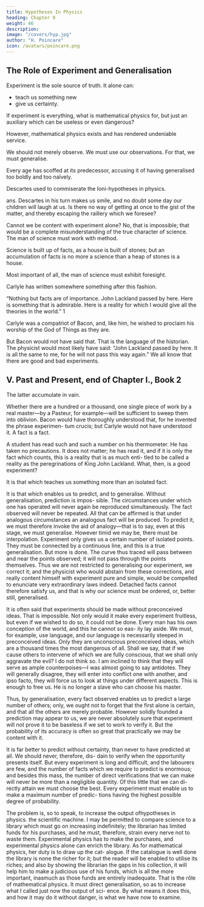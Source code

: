 ```yaml
---
title: Hypotheses In Physics
heading: Chapter 9
weight: 46
description:  
image: "/covers/hyp.jpg"
author: "H. Poincare"
icon: /avatars/poincare.png
---
```



<!-- PART IV. NATURE. -->


## The Role of Experiment and Generalisation

Experiment is the sole source of truth. It alone can:
- teach us something new
- give us certainty. 

If experiment is everything, what is mathematical physics for, but just an auxiliary which can be useless or even dangerous? 

<!-- What can experimental physics do with
such an auxiliary—an auxiliary, moreover, which seems
useless, and even may be dangerous? -->

However, mathematical physics exists and has rendered undeniable service.

We should not merely observe. We must use our observations. For that, we must generalise. 

<!-- This is what has always been done, only as
the recollection of past errors has made man more and
more circumspect, he has observed more and more and
generalised less and less.  -->

Every age has scoffed at its predecessor, accusing it of having generalised too boldly and too naïvely. 

Descartes used to commiserate the Ioni-hypotheses in physics.

ans. Descartes in his turn makes us smile, and no doubt
some day our children will laugh at us. Is there no way
of getting at once to the gist of the matter, and thereby
escaping the raillery which we foresee? 

Cannot we be content with experiment alone? No, that is impossible;
that would be a complete misunderstanding of the true
character of science. The man of science must work with
method. 

Science is built up of facts, as a house is built of
stones; but an accumulation of facts is no more a science
than a heap of stones is a house. 

Most important of all, the man of science must exhibit foresight. 

Carlyle has written somewhere something after this fashion. 

“Nothing but facts are of importance. John Lackland passed
by here. Here is something that is admirable. Here is
a reality for which I would give all the theories in the
world.” 1 

Carlyle was a compatriot of Bacon, and, like him, he wished to proclaim his worship of the God of Things as they are.

But Bacon would not have said that. That is the language of the historian. The physicist would most likely
have said: “John Lackland passed by here. It is all the same to me, for he will not pass this way again.”
We all know that there are good and bad experiments.

## V. Past and Present, end of Chapter I., Book 2

The latter accumulate in vain. 

Whether there are a hundred or a thousand, one single piece of work by a real
master—by a Pasteur, for example—will be sufficient to
sweep them into oblivion. Bacon would have thoroughly
understood that, for he invented the phrase experimen-
tum crucis; but Carlyle would not have understood it. A
fact is a fact. 

A student has read such and such a number on his thermometer. He has taken no precautions.
It does not matter; he has read it, and if it is only the
fact which counts, this is a reality that is as much enti-
tled to be called a reality as the peregrinations of King
John Lackland. What, then, is a good experiment? 

It is that which teaches us something more than an isolated fact. 

It is that which enables us to predict, and to
generalise. Without generalisation, prediction is impos-
sible. The circumstances under which one has operated
will never again be reproduced simultaneously. The fact
observed will never be repeated. All that can be affirmed
is that under analogous circumstances an analogous fact
will be produced. To predict it, we must therefore invoke
the aid of analogy—that is to say, even at this stage, we
must generalise. However timid we may be, there must be
interpolation. Experiment only gives us a certain number
of isolated points. They must be connected by a continuous line, and this is a true generalisation. But more is
done. The curve thus traced will pass between and near
the points observed; it will not pass through the points
themselves. Thus we are not restricted to generalising our
experiment, we correct it; and the physicist who would
abstain from these corrections, and really content himself
with experiment pure and simple, would be compelled to enunciate very extraordinary laws indeed. Detached facts
cannot therefore satisfy us, and that is why our science
must be ordered, or, better still, generalised.

It is often said that experiments should be made without preconceived ideas. That is impossible. Not only
would it make every experiment fruitless, but even if we
wished to do so, it could not be done. Every man has his
own conception of the world, and this he cannot so eas-
ily lay aside. We must, for example, use language, and
our language is necessarily steeped in preconceived ideas.
Only they are unconscious preconceived ideas, which are
a thousand times the most dangerous of all. Shall we
say, that if we cause others to intervene of which we are
fully conscious, that we shall only aggravate the evil? I
do not think so. I am inclined to think that they will
serve as ample counterpoises—I was almost going to say
antidotes. They will generally disagree, they will enter into conflict one with another, and ipso facto, they will
force us to look at things under different aspects. This is
enough to free us. He is no longer a slave who can choose
his master.

Thus, by generalisation, every fact observed enables us to predict a large number of others; only, we ought not
to forget that the first alone is certain, and that all the
others are merely probable. However solidly founded a prediction may appear to us, we are never absolutely sure
that experiment will not prove it to be baseless if we set
to work to verify it. But the probability of its accuracy is
often so great that practically we may be content with it.

It is far better to predict without certainty, than never to have predicted at all. We should never, therefore, dis-
dain to verify when the opportunity presents itself. But every experiment is long and difficult, and the labourers
are few, and the number of facts which we require to predict is enormous; and besides this mass, the number of
direct verifications that we can make will never be more than a negligible quantity. Of this little that we can di-
rectly attain we must choose the best. Every experiment must enable us to make a maximum number of predic-
tions having the highest possible degree of probability.

The problem is, so to speak, to increase the output ofhypotheses in physics.
the scientific machine. I may be permitted to compare
science to a library which must go on increasing indefinitely; the librarian has limited funds for his purchases,
and he must, therefore, strain every nerve not to waste
them. Experimental physics has to make the purchases,
and experimental physics alone can enrich the library. As
for mathematical physics, her duty is to draw up the cat-
alogue. If the catalogue is well done the library is none
the richer for it; but the reader will be enabled to utilise
its riches; and also by showing the librarian the gaps in
his collection, it will help him to make a judicious use of
his funds, which is all the more important, inasmuch as
those funds are entirely inadequate. That is the rôle of
mathematical physics. It must direct generalisation, so
as to increase what I called just now the output of sci-
ence. By what means it does this, and how it may do it
without danger, is what we have now to examine.


